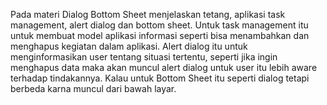 Pada materi Dialog Bottom Sheet menjelaskan tetang, aplikasi task management, alert dialog dan bottom sheet. Untuk task management itu untuk membuat model aplikasi informasi seperti bisa menambahkan dan menghapus kegiatan dalam aplikasi. Alert dialog itu untuk menginformasikan user tentang situasi tertentu, seperti jika ingin menghapus data maka akan muncul alert dialog untuk user itu lebih aware terhadap tindakannya. Kalau untuk Bottom Sheet itu seperti dialog tetapi berbeda karna muncul dari bawah layar.